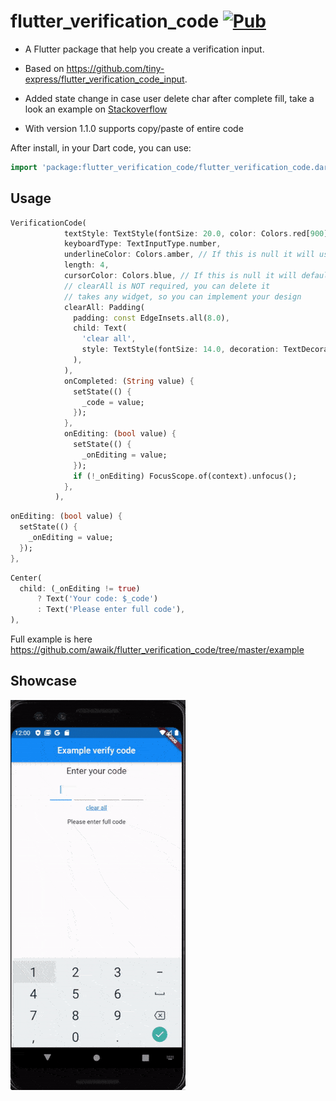 # flutter_verification_code [![Pub](https://img.shields.io/pub/v/flutter_verification_code.svg)](https://pub.dev/packages/flutter_verification_code)

- A Flutter package that help you create a verification input.

- Based on https://github.com/tiny-express/flutter_verification_code_input.

- Added state change in case user delete char after complete fill, take a look an example on [Stackoverflow](https://stackoverflow.com/questions/59005381/how-to-know-when-user-delete-the-input-in-verificationcodeinput-flutter/59006077#59006077)

- With version 1.1.0 supports copy/paste of entire code

After install, in your Dart code, you can use:

```dart
import 'package:flutter_verification_code/flutter_verification_code.dart';
```

## Usage

```dart
VerificationCode(
            textStyle: TextStyle(fontSize: 20.0, color: Colors.red[900]),
            keyboardType: TextInputType.number,
            underlineColor: Colors.amber, // If this is null it will use primaryColor: Colors.red from Theme
            length: 4,
            cursorColor: Colors.blue, // If this is null it will default to the ambient
            // clearAll is NOT required, you can delete it
            // takes any widget, so you can implement your design
            clearAll: Padding(
              padding: const EdgeInsets.all(8.0),
              child: Text(
                'clear all',
                style: TextStyle(fontSize: 14.0, decoration: TextDecoration.underline, color: Colors.blue[700]),
              ),
            ),
            onCompleted: (String value) {
              setState(() {
                _code = value;
              });
            },
            onEditing: (bool value) {
              setState(() {
                _onEditing = value;
              });
              if (!_onEditing) FocusScope.of(context).unfocus();
            },
          ),
```

```dart
onEditing: (bool value) {
  setState(() {
    _onEditing = value;
  });
},
```

```dart
Center(
  child: (_onEditing != true)
      ? Text('Your code: $_code')
      : Text('Please enter full code'),
),
```

Full example is here https://github.com/awaik/flutter_verification_code/tree/master/example

## Showcase


![Showcase|100x100, 10%](show_case_v2.gif)


